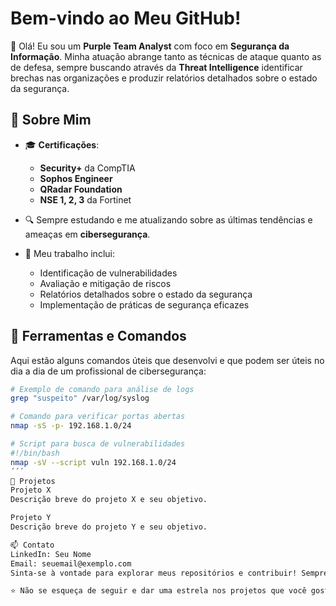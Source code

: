 # Bem-vindo ao Meu GitHub!

👋 Olá! Eu sou um **Purple Team Analyst** com foco em **Segurança da Informação**. Minha atuação abrange tanto as técnicas de ataque quanto as de defesa, sempre buscando através da **Threat Intelligence** identificar brechas nas organizações e produzir relatórios detalhados sobre o estado da segurança.

## 🌟 Sobre Mim

- 🎓 **Certificações**:
  - **Security+** da CompTIA
  - **Sophos Engineer**
  - **QRadar Foundation**
  - **NSE 1, 2, 3** da Fortinet

- 🔍 Sempre estudando e me atualizando sobre as últimas tendências e ameaças em **cibersegurança**.

- 💼 Meu trabalho inclui:
  - Identificação de vulnerabilidades
  - Avaliação e mitigação de riscos
  - Relatórios detalhados sobre o estado da segurança
  - Implementação de práticas de segurança eficazes

## 🔧 Ferramentas e Comandos

Aqui estão alguns comandos úteis que desenvolvi e que podem ser úteis no dia a dia de um profissional de cibersegurança:

```bash
# Exemplo de comando para análise de logs
grep "suspeito" /var/log/syslog

# Comando para verificar portas abertas
nmap -sS -p- 192.168.1.0/24

# Script para busca de vulnerabilidades
#!/bin/bash
nmap -sV --script vuln 192.168.1.0/24
´´´
🚀 Projetos
Projeto X
Descrição breve do projeto X e seu objetivo.

Projeto Y
Descrição breve do projeto Y e seu objetivo.

📫 Contato
LinkedIn: Seu Nome
Email: seuemail@exemplo.com
Sinta-se à vontade para explorar meus repositórios e contribuir! Sempre busco colaborar com a comunidade e aprender com outros profissionais.

⭐️ Não se esqueça de seguir e dar uma estrela nos projetos que você gostar!
